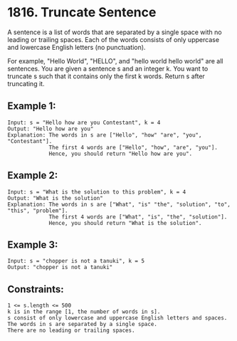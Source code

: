 # 1816. Truncate Sentence
      
A sentence is a list of words that are separated by a single space with no leading or trailing spaces. Each of the words consists of only uppercase and lowercase English letters (no punctuation).

For example, "Hello World", "HELLO", and "hello world hello world" are all sentences.
You are given a sentence s and an integer k. You want to truncate s such that it contains only the first k words. Return s after truncating it.

## Example 1:

    Input: s = "Hello how are you Contestant", k = 4
    Output: "Hello how are you"
    Explanation: The words in s are ["Hello", "how" "are", "you", "Contestant"].
                 The first 4 words are ["Hello", "how", "are", "you"].
                 Hence, you should return "Hello how are you".
## Example 2:

    Input: s = "What is the solution to this problem", k = 4
    Output: "What is the solution"
    Explanation: The words in s are ["What", "is" "the", "solution", "to", "this", "problem"].
                 The first 4 words are ["What", "is", "the", "solution"].
                 Hence, you should return "What is the solution".
## Example 3:

    Input: s = "chopper is not a tanuki", k = 5
    Output: "chopper is not a tanuki"
## Constraints:

    1 <= s.length <= 500
    k is in the range [1, the number of words in s].
    s consist of only lowercase and uppercase English letters and spaces.
    The words in s are separated by a single space.
    There are no leading or trailing spaces.